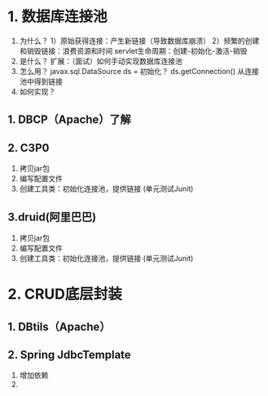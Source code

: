 # 1. 数据库连接池
1. 为什么？
	1）原始获得连接：产生新链接（导致数据库崩溃）
	2）频繁的创建和销毁链接：浪费资源和时间   servlet生命周期：创建-初始化-激活-销毁
2. 是什么？
	扩展：（面试）如何手动实现数据库连接池
3. 怎么用？
	javax.sql.DataSource ds = 初始化？
	ds.getConnection() 从连接池中得到链接
4. 如何实现？
## 1. DBCP（Apache）了解
## 2. C3P0
1. 拷贝jar包
2. 编写配置文件
3. 创建工具类：初始化连接池，提供链接  (单元测试Junit)

## 3.druid(阿里巴巴)
1. 拷贝jar包
2. 编写配置文件
3. 创建工具类：初始化连接池，提供链接  (单元测试Junit)

# 2. CRUD底层封装
## 1. DBtils（Apache）
## 2. Spring JdbcTemplate
1. 增加依赖
2. 